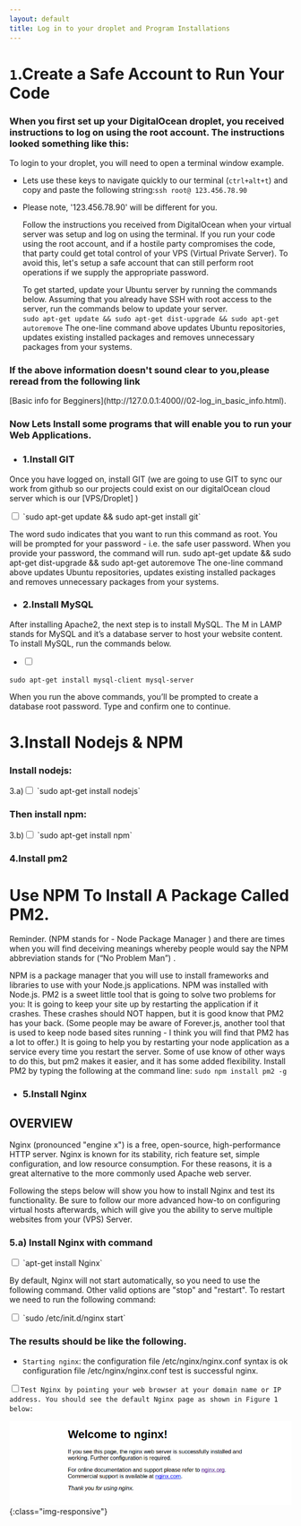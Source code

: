 ```yaml
---
layout: default
title: Log in to your droplet and Program Installations
---
```


# `1`.Create a Safe Account to Run Your Code

<h3>When you first set up your DigitalOcean droplet, you received instructions to log on using the root account. The instructions looked something like this:</h3>

To login to your droplet, you will need to open a terminal window
example.

* Lets use these keys to navigate quickly to our terminal
(`ctrl+alt+t`) and copy and paste the following string:`ssh root@ 123.456.78.90`

* Please note, '123.456.78.90' will be different for you.

  Follow the instructions you received from DigitalOcean when your virtual server was setup and log on using the terminal. If you run your code using the root account, and if a hostile party compromises the code, that party could get total control of your VPS (Virtual Private Server). To avoid this, let's setup a safe account that can still perform root operations if we supply the appropriate password.

  To get started, update your Ubuntu server by running the commands below. Assuming that you already have SSH with root access to the server, run the commands below to update your server.<br />
  `sudo apt-get update && sudo apt-get dist-upgrade && sudo apt-get autoremove`
  The one-line command above updates Ubuntu repositories, updates existing installed packages and removes unnecessary packages from your systems.

<h3>If the above information doesn't sound clear to you,please reread from the following link</h3>[Basic info for Begginers](http://127.0.0.1:4000//02-log_in_basic_info.html).

<h3> Now Lets Install some programs that will enable you to run your Web Applications.</h3>

* <h3>1.Install GIT</h3>

Once you have logged on, install GIT (we are going to use GIT to sync our work from github so our projects could exist on our digitalOcean cloud server which is our [VPS/Droplet] )

<input type="checkbox" class="sidebar-checkbox" id="sidebar-checkbox">
`sudo apt-get update && sudo apt-get install git`

The word sudo indicates that you want to run this command as root. You will be prompted for your password - i.e. the safe user password. When you provide your password, the command will run.
sudo apt-get update && sudo apt-get dist-upgrade && sudo apt-get autoremove
The one-line command above updates Ubuntu repositories, updates existing installed packages and removes unnecessary packages from your systems.

* <h3>2.Install MySQL</h3>

After installing Apache2, the next step is to install MySQL. The M in LAMP stands for MySQL and it’s a database server to host your website content.
To install MySQL, run the commands below.

* <input type="checkbox" class="sidebar-checkbox" id="sidebar-checkbox">
`sudo apt-get install mysql-client mysql-server`

When you run the above commands, you’ll be prompted to create a database root password. Type and confirm one to continue.

# 3.Install Nodejs & NPM

<h3>Install nodejs:</h3>
3.a)<input type="checkbox" class="sidebar-checkbox" id="sidebar-checkbox">
 `sudo apt-get install nodejs` <br />

<h3>Then install npm:</h3>
3.b)<input type="checkbox" class="sidebar-checkbox" id="sidebar-checkbox">
 `sudo apt-get install npm`


<h3>4.Install pm2</h3>

# Use NPM To Install A Package Called PM2.

Reminder. (NPM stands for - Node Package Manager ) and there are times when you will find deceiving meanings whereby people would say the NPM abbreviation stands for  (“No Problem Man”) .

NPM is a package manager that you will use to install frameworks and libraries to use with your Node.js applications. NPM was installed with Node.js. PM2 is a sweet little tool that is going to solve two problems for you:
It is going to keep your site up by restarting the application if it crashes. These crashes should NOT happen, but it is good know that PM2 has your back. (Some people may be aware of Forever.js, another tool that is used to keep node based sites running - I think you will find that PM2 has a lot to offer.)
It is going to help you by restarting your node application as a service every time you restart the server. Some of use know of other ways to do this, but pm2 makes it easier, and it has some added flexibility.
Install PM2 by typing the following at the command line:
`sudo npm install pm2 -g`

* <h3>5.Install Nginx</h3>

<h2>OVERVIEW</h2>

Nginx (pronounced "engine x") is a free, open-source, high-performance HTTP server. Nginx is known for its stability, rich feature set, simple configuration, and low resource consumption. For these reasons, it is a great alternative to the more commonly used Apache web server.

Following the steps below will show you how to install Nginx and test its functionality. Be sure to follow our more advanced how-to on configuring virtual hosts afterwards, which will give you the ability to serve multiple websites from your (VPS) Server.

<h3>5.a) Install Nginx with command</h3>

<input type="checkbox" class="sidebar-checkbox" id="sidebar-checkbox">
`apt-get install Nginx`

By default, Nginx will not start automatically, so you need to use the following command. Other valid options are "stop" and "restart".
 To restart we need to run the following command:

 <input type="checkbox" class="sidebar-checkbox" id="sidebar-checkbox">
 `sudo /etc/init.d/nginx start`

<h3>The results should be like the following.</h3>

* `Starting nginx`:
 the configuration file /etc/nginx/nginx.conf syntax is ok
configuration file /etc/nginx/nginx.conf test is successful nginx.

<input type="checkbox" class="sidebar-checkbox" id="sidebar-checkbox">`Test Nginx by pointing your web browser at your domain name or IP address. You should see the default Nginx page as shown in Figure 1 below: `

![image-title-here](/img/posts_Schematics/Checkifnginxisinstalled.png){:class="img-responsive"}
